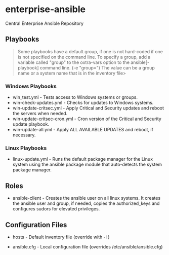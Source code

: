 # enterprise-ansible
Central Enterprise Ansible Repository

## Playbooks
> Some playbooks have a default group, if one is not hard-coded if one is
> not specified on the command line.  To specify a group, add a variable
> called "group" to the oxtra-vars option to the ansible[-playbook] 
> command line. (-e "group=<value>") The value can be a group name or a
> system name that is in the inventory file>

### Windows Playbooks
 * win_test.yml - Tests access to Windows systems or groups.
 * win-check-updates.yml - Checks for updates to Windows systems.
 * win-update-critsec.yml - Apply Critical and Security updates and reboot
   the servers when needed.
 * win-update-critsec-cron.yml - Cron version of the Critical and Security
   update playbook.
 * win-update-all.yml - Apply ALL AVAILABLE UPDATES and reboot, if necessary.
  
### Linux Playbooks
 * linux-update.yml - Runs the default package manager for the Linux system
   using the ansible package module that auto-detects the system package
   manager.

## Roles

 * ansible-client - Creates the ansible user on all linux systems.  It creates
   the ansible user and group, if needed, copies the authorized_keys and 
   configures sudors for elevated privileges.

## Configuration Files

 * hosts - Default inventory file (override with -i <filename>)

 * ansible.cfg - Local configuration file (overrides /etc/ansible/ansible.cfg)

